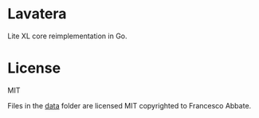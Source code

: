 # Lavatera

Lite XL core reimplementation in Go.

# License
MIT

Files in the [data](data) folder are licensed MIT copyrighted to Francesco Abbate.
